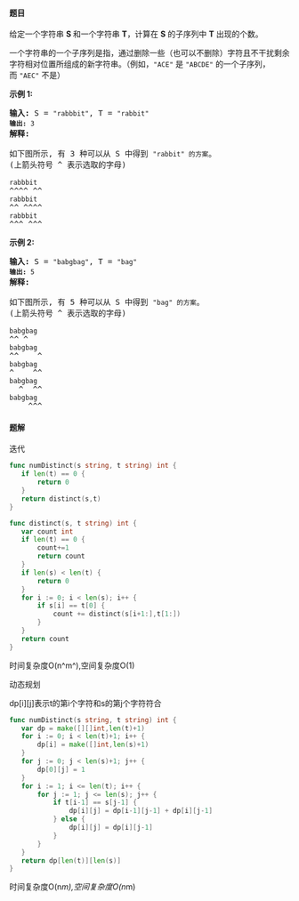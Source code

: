 #### 题目
<p>给定一个字符串&nbsp;<strong>S&nbsp;</strong>和一个字符串&nbsp;<strong>T</strong>，计算在 <strong>S</strong> 的子序列中 <strong>T</strong> 出现的个数。</p>

<p>一个字符串的一个子序列是指，通过删除一些（也可以不删除）字符且不干扰剩余字符相对位置所组成的新字符串。（例如，<code>&quot;ACE&quot;</code>&nbsp;是&nbsp;<code>&quot;ABCDE&quot;</code>&nbsp;的一个子序列，而&nbsp;<code>&quot;AEC&quot;</code>&nbsp;不是）</p>

<p><strong>示例&nbsp;1:</strong></p>

<pre><strong>输入: </strong>S = <code>&quot;rabbbit&quot;</code>, T = <code>&quot;rabbit&quot;
<strong>输出:</strong>&nbsp;3
</code><strong>解释:
</strong>
如下图所示, 有 3 种可以从 S 中得到 <code>&quot;rabbit&quot; 的方案</code>。
(上箭头符号 ^ 表示选取的字母)

<code>rabbbit</code>
^^^^ ^^
<code>rabbbit</code>
^^ ^^^^
<code>rabbbit</code>
^^^ ^^^
</pre>

<p><strong>示例&nbsp;2:</strong></p>

<pre><strong>输入: </strong>S = <code>&quot;babgbag&quot;</code>, T = <code>&quot;bag&quot;
<strong>输出:</strong>&nbsp;5
</code><strong>解释:
</strong>
如下图所示, 有 5 种可以从 S 中得到 <code>&quot;bag&quot; 的方案</code>。 
(上箭头符号 ^ 表示选取的字母)

<code>babgbag</code>
^^ ^
<code>babgbag</code>
^^    ^
<code>babgbag</code>
^    ^^
<code>babgbag</code>
  ^  ^^
<code>babgbag</code>
    ^^^</pre>


 #### 题解
 迭代
 ```go
func numDistinct(s string, t string) int {
	if len(t) == 0 {
		return 0
	}
	return distinct(s,t)
}

func distinct(s, t string) int {
	var count int
	if len(t) == 0 {
		count+=1
		return count
	}
	if len(s) < len(t) {
		return 0
	}
	for i := 0; i < len(s); i++ {
		if s[i] == t[0] {
			count += distinct(s[i+1:],t[1:])
		}
	}
	return count
}
```
 时间复杂度O(n^m^),空间复杂度O(1)
 
 动态规划
 
 dp[i][j]表示t的第i个字符和s的第j个字符符合
 ```go
func numDistinct(s string, t string) int {
	var dp = make([][]int,len(t)+1)
	for i := 0; i < len(t)+1; i++ {
		dp[i] = make([]int,len(s)+1)
	}
	for j := 0; j < len(s)+1; j++ {
		dp[0][j] = 1
	}
	for i := 1; i <= len(t); i++ {
		for j := 1; j <= len(s); j++ {
			if t[i-1] == s[j-1] {
				dp[i][j] = dp[i-1][j-1] + dp[i][j-1]
			} else {
				dp[i][j] = dp[i][j-1]
			}
		}
	}
	return dp[len(t)][len(s)]
}
```
 时间复杂度O(n*m),空间复杂度O(n*m)